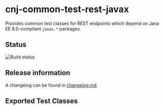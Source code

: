 # cnj-common-test-rest-javax

Provides common test classes for REST endpoints which depend on Java EE 8.0-compliant `javax.*` packages.

## Status

![Build status](https://drone.cloudtrain.aws.msgoat.eu/api/badges/msgoat/cnj-common-test-rest-javax/status.svg)

## Release information

A changelog can be found in [changelog.md](changelog.md).

## Exported Test Classes
